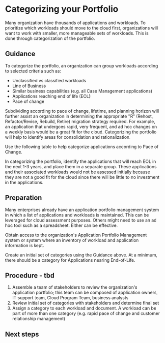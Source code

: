 # Categorizing your Portfolio

Many organization have thousands of applications and workloads. To prioritize which workloads should move to the cloud first, organizations will want to work with smaller, more manageable sets of workloads. This is done through categorization of the portfolio.

## Guidance

To categorize the portfolio, an organization can group workloads according to selected criteria such as: 

* Unclassified vs classified workloads 
* Line of Business 
* Similar business capabilities (e.g. all Case Management applications) 
* Applications reaching end of life (EOL)
* Pace of change

Subdividing according to pace of change, lifetime, and planning horizon will further assist an organization in determining the appropriate "R" (Rehost, Refactor/Revise, Rebuild, Retire) migration strategy required. For example, an application that undergoes rapid, very frequent, and ad hoc changes on a weekly basis would be a great fit for the cloud. Categorizing the portfolio will help to identify areas for consolidation and rationalization.

Use the following table to help categorize applications according to Pace of Change.

<insert Pace of Change Guidance table here>
	
In categorizing the portfolio, identify the applications that will reach EOL in the next 1-3 years, and place them in a separate group. These applications and their associated workloads would not be assessed initially because they are not a good fit for the cloud since there will be little to no investment in the applications.

## Preparation

Many enterprises already have an application portfolio management system in which a list of applications and workloads is maintained. This can be leveraged for cloud assessment purposes. Others might need to use an ad hoc tool such as a spreadsheet. Either can be effective.

Obtain access to the organization's Application Portfolio Management system or system where an inventory of workload and application information is kept.

Create an initial set of categories using the Guidance above. At a minimum, there should be a category for Applications nearing End-of-Life.

## Procedure - tbd

1. Assemble a team of stakeholders to review the organization's application portfolio; this team can be composed of application owners, 
   IT support team, Cloud Program Team, business analysts
2. Review initial set of categories with stakeholders and determine final set
3. Assign a category to each workload and document. A workload can be part of more than one category (e.g. rapid pace of change and 
   customer relationship management)

## Next steps

<link to: Assessing your Workloads for Cloud Suitability>
